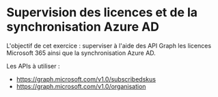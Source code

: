 # Supervision des licences et de la synchronisation Azure AD

L'objectif de cet exercice : superviser à l'aide des API Graph les licences Microsoft 365 ainsi que la synchronisation Azure AD.

Les APIs à utiliser : 
* https://graph.microsoft.com/v1.0/subscribedskus
* https://graph.microsoft.com/v1.0/organisation